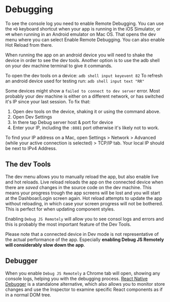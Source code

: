 # Debugging

To see the console log you need to enable Remote Debugging. You can use the `⌘D` keyboard shortcut when your app is running in the iOS Simulator, or `⌘M` when running in an Android emulator on Mac OS. That opens the dev menu where you can select Enable Remote Debugging. You can also enable Hot Reload from there.

When running the app on an android device you will need to shake the device in order to see the dev tools. Another option is to use the adb shell on your dev machine terminal to give it commands.

To open the dev tools on a device: `adb shell input keyevent 82`
To refresh an android device used for testing run: `adb shell input text "RR"`

Some devices might show a `failed to connect to dev server` error. Most probably your dev machine is either on a different network, or has switched it's IP since your last session. To fix that:

1. Open dev tools on the device, shaking it or using the command above.
2. Open Dev Settings
3. In there tap Debug server host & port for device
4. Enter your IP, including the `:8081` port otherwise it's likely not to work.

To find your IP address on a Mac, open Settings > Network > Advanced (while your active connection is selected) > TCP/IP tab. Your local IP should be next to IPv4 Address.

## The dev Tools

The dev menu allows you to manually reload the app, but also enable live and hot reloads. Live reload reloads the app on the connected device when there are _saved_ changes in the source code on the dev machine. This means your progress trough the app screens will be lost and you will start at the Dashboar/Login screen again. Hot reload attempts to update the app without reloading, in which case your screen progress will not be bothered. This is perfect for when updating component styles.

Enabling `Debug JS Remotely` will allow you to see consol logs and errors and this is probably the most important feature of the Dev Tools.

Please note that a connected device in Dev mode is not representative of the actual performance of the app. Especially **enabling Debug JS Remotely will considerably slow down the app**.

## Debugger

When you enable `Debug JS Remotely` a Chrome tab will open, showing any console logs, helping you with the debugging process. [React Native Debugger](https://github.com/jhen0409/react-native-debugger) is a standalone alternative, which also allows you to monitor store changes and use the Inspector to examine specific React components as if in a normal DOM tree.
